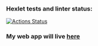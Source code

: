 ### Hexlet tests and linter status:
[![Actions Status](https://github.com/mxclg/frontend-project-12/actions/workflows/hexlet-check.yml/badge.svg)](https://github.com/mxclg/frontend-project-12/actions)

### My web app will live [here](https://frontend-project-11-tau-eight.vercel.app)  